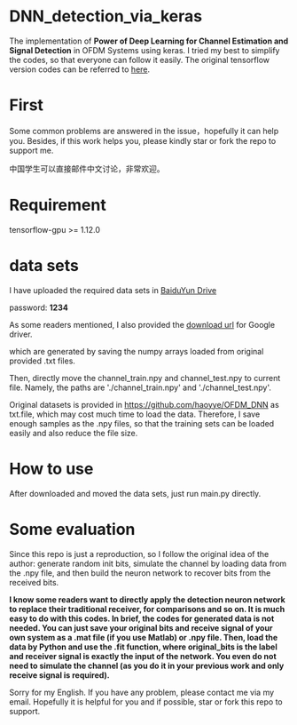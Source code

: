 # DNN_detection_via_keras
The implementation of **Power of Deep Learning for Channel Estimation and Signal Detection** in OFDM Systems using keras. I tried my best to simplify the codes, so that everyone can follow it easily. The original tensorflow version codes can be referred to [here](https://github.com/haoyye/OFDM_DNN).

# First
Some common problems are answered in the issue，hopefully it can help you. Besides, if this work helps you, please kindly star or fork the repo to support me. 

中国学生可以直接邮件中文讨论，非常欢迎。

# Requirement
tensorflow-gpu >= 1.12.0

# data sets
I have uploaded the required data sets in [BaiduYun Drive](https://pan.baidu.com/s/16_hVoPErs4dV3LXtwPU-4w)

password: **1234**

As some readers mentioned, I also provided the [download url](https://drive.google.com/drive/folders/1pwjEzmLZIybk3SWNAwo6hmzmUnd5Sgsf?usp=sharing) for Google driver.

which are generated by saving the numpy arrays loaded from original provided .txt files.

Then, directly move the channel_train.npy and channel_test.npy to current file. Namely, the paths are 
'./channel_train.npy' and './channel_test.npy'.

Original datasets is provided in https://github.com/haoyye/OFDM_DNN as txt.file, which may cost much time to load the data. Therefore, I save enough samples as the .npy files, so that the training sets can be loaded easily and also reduce the file size.

# How to use
After downloaded and moved the data sets, just run main.py directly.

# Some evaluation
Since this repo is just a reproduction, so I follow the original idea of the author: generate random init bits, simulate the channel by loading data from the .npy file, and then build the neuron network to recover bits from the received bits. 

**I know some readers want to directly apply the detection neuron network to replace their traditional receiver, for comparisons and so on. It is much easy to do with this codes. In brief, the codes for generated data is not needed. You can just save your original bits and receive signal of your own system as a .mat file (if you use Matlab) or .npy file. Then, load the data by Python and use the .fit function, where original_bits is the label and receiver signal is exactly the input of the network. You even do not need to simulate the channel (as you do it in your previous work and only receive signal is required).**

Sorry for my English. If you have any problem, please contact me via my email. 
Hopefully it is helpful for you and if possible, star or fork this repo to support. 
